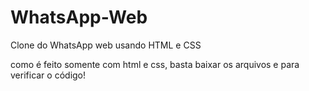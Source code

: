 # WhatsApp-Web
Clone do WhatsApp web usando HTML e CSS

como é feito somente com html e css, basta baixar os arquivos e para verificar o código! 
